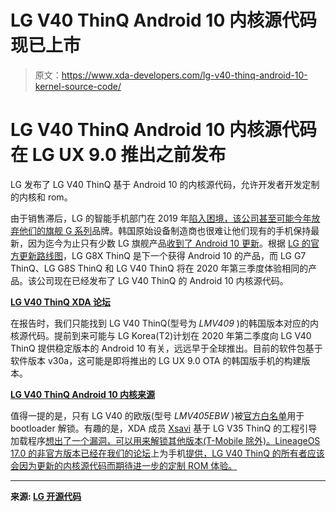 # LG V40 ThinQ Android 10 内核源代码现已上市

> 原文：<https://www.xda-developers.com/lg-v40-thinq-android-10-kernel-source-code/>

# LG V40 ThinQ Android 10 内核源代码在 LG UX 9.0 推出之前发布

LG 发布了 LG V40 ThinQ 基于 Android 10 的内核源代码，允许开发者开发定制的内核和 rom。

由于销售滞后，LG 的智能手机部门在 2019 年[陷入困境，该公司甚至可能](https://www.xda-developers.com/lg-2019-financial-report-mobile-struggling/)[今年放弃他们的旗舰 G 系列](https://www.xda-developers.com/lg-may-drop-g-series-launch-mid-range-snapdragon-765-phone/)品牌。韩国原始设备制造商也很难让他们现有的手机保持最新，因为迄今为止只有少数 LG 旗舰产品[收到了 Android 10 更新](https://www.xda-developers.com/lg-v50-android-10-korea/)。根据 [LG 的官方更新路线图](https://www.xda-developers.com/lg-ux-9-0-android-10-update-schedule/)，LG G8X ThinQ 是下一个获得 Android 10 的产品，而 LG G7 ThinQ、LG G8S ThinQ 和 LG V40 ThinQ 将在 2020 年第三季度体验相同的产品。该公司现在已经发布了 LG V40 ThinQ 的 Android 10 内核源代码。

**[LG V40 ThinQ XDA 论坛](https://forum.xda-developers.com/lg-v40)**

在报告时，我们只能找到 LG V40 ThinQ(型号为 *LMV409* )的韩国版本对应的内核源代码。提前到来可能与 LG Korea(T2)计划在 2020 年第二季度向 LG V40 ThinQ 提供稳定版本的 Android 10 有关，远远早于全球推出。目前的软件包基于软件版本 v30a，这可能是即将推出的 LG UX 9.0 OTA 的韩国版手机的构建版本。

**[LG V40 ThinQ Android 10 内核来源](http://opensource.lge.com/osSch/list?types=ALL&search=LMV409)**

值得一提的是，只有 LG V40 的欧版(型号 *LMV405EBW* )被[官方白名单](https://developer.lge.com/resource/mobile/RetrieveBootloader.dev)用于 bootloader 解锁。有趣的是，XDA 成员 [Xsavi](https://forum.xda-developers.com/member.php?u=5796697) 基于 LG V35 ThinQ 的工程引导加载程序[想出了一个漏洞，可以用来解锁其他版本(T-Mobile 除外)。LineageOS 17.0 的非官方版本已经在我们的论坛](https://forum.xda-developers.com/lg-v40/development/unlock-lg-v40-via-9008-root-t-mobile-t4042207)上为手机[提供，LG V40 ThinQ 的所有者应该会因为更新的内核源代码而期待进一步的定制 ROM 体验。](https://forum.xda-developers.com/lg-v40/development/android-10-0-0-lineageos-17-0-v40-t3970119)

* * *

**来源: [LG 开源代码](http://opensource.lge.com/osSch/list?types=ALL&search=LMV409)**